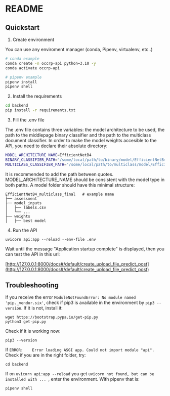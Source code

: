 # README

## Quickstart

1. Create environment

You can use any enviroment manager (conda, Pipenv, virtualenv, etc..)

```bash
# conda example
conda create -n occrp-api python=3.10 -y
conda activate occrp-api

# pipenv example
pipenv install
pipenv shell
```

2. Install the requirements
```bash
cd backend
pip install -r requirements.txt
```

3. Fill the .env file

The .env file contains three variables: the model architecture to be used, the path to the middlepage binary classifier and the path to the multiclass document classifier. In order to make the model weights accesible to the API, you need to declare their absolute directory:

```bash
MODEL_ARCHITECTURE_NAME=EfficientNetB4
BINARY_CLASSIFIER_PATH="/some/local/path/to/binary/model/EfficientNetB4_binary_final"  # replace this path with a path of your computer containing the model
MULTICLASS_CLASSIFIER_PATH="/some/local/path/to/multiclass/model/EfficientNetB4_multiclass_final" # replace this path with a path of your computer containing the model
```

It is recommended to add the path between quotes. MODEL_ARCHITECTURE_NAME should be consistent with the model type in both paths. A model folder should have this minimal structure:
```
EfficientNetB4_multiclass_final   # example name
├── assessment
├── model_inputs
│   ├── labels.csv
│   └── ...
├── weights
│   ├── best model          
```

4.  Run the API
```
uvicorn api:app --reload --env-file .env
```

Wait until the message "Application startup complete" is displayed, then you can test the API in this url:

[http://127.0.0.1:8000/docs#/default/create_upload_file_predict_post](http://127.0.0.1:8000/docs#/default/create_upload_file_predict_post)


## Troubleshooting

If you receive the error `ModuleNotFoundError: No module named 'pip._vendor.six'`, check if pip3 is available in the environment by `pip3 --version`. If it is not, install it:
```
wget https://bootstrap.pypa.io/get-pip.py
python3 get-pip.py
```
Check if it is working now:
```
pip3 --version
```

If `ERROR:    Error loading ASGI app. Could not import module "api".` Check if you are in the right folder, try:
```
cd backend
```

If on `uvicorn api:app --reload` you get `uvicorn not found, but can be installed with ... `, enter the environment. With pipenv that is:
```
pipenv shell
```
